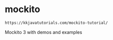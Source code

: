 # mockito

```
https://kkjavatutorials.com/mockito-tutorial/
```

Mockito 3 with demos and examples
